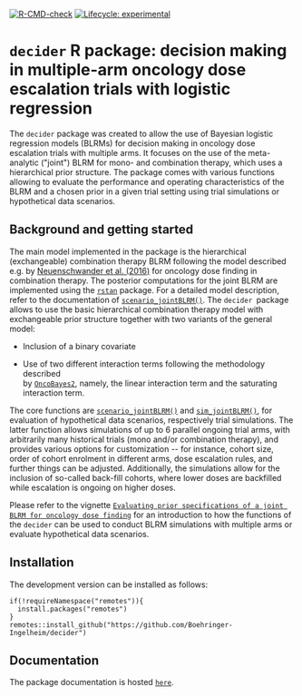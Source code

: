 <!-- badges: start -->
[![R-CMD-check](https://github.com/Boehringer-Ingelheim/decider/workflows/R-CMD-check/badge.svg)](https://github.com/Boehringer-Ingelheim/decider/actions)
[![Lifecycle: experimental](https://img.shields.io/badge/lifecycle-experimental-orange.svg)](https://lifecycle.r-lib.org/articles/stages.html#experimental)
<!-- badges: end -->

# `decider` R package: decision making in multiple-arm oncology dose escalation trials with logistic regression

The `decider` package was created to allow the use of Bayesian logistic 
regression models (BLRMs) for decision making in oncology dose escalation trials 
with multiple arms. It focuses on the use of the meta-analytic ("joint") BLRM 
for mono- and combination therapy, which uses a hierarchical prior structure. 
The package comes with various functions allowing to evaluate the performance 
and operating characteristics of the BLRM and a chosen prior in a given trial
setting using trial simulations or hypothetical data scenarios.

## Background and getting started

The main model implemented in the package is the hierarchical (exchangeable) 
combination therapy BLRM following the model described e.g. by 
[Neuenschwander et al. (2016)](https://doi.org/10.1080/19466315.2016.1174149)
for oncology dose finding in combination therapy. The posterior computations for
the joint BLRM are implemented using the [`rstan`](https://mc-stan.org/) 
package. For a detailed model description, refer to the documentation of 
[`scenario_jointBLRM()`](https://boehringer-ingelheim.github.io/decider/reference/scenario_jointBLRM.html). The `decider `package
allows to use the basic hierarchical combination therapy model with exchangeable 
prior structure together with two variants of the general model:

* Inclusion of a binary covariate

* Use of two different interaction terms following the methodology described  
by [`OncoBayes2`](https://CRAN.R-project.org/package=OncoBayes2), namely, 
the linear interaction term and the saturating interaction term.

The core functions are 
[`scenario_jointBLRM()`](https://boehringer-ingelheim.github.io/decider/reference/scenario_jointBLRM.html) and 
[`sim_jointBLRM()`](https://boehringer-ingelheim.github.io/decider/reference/sim_jointBLRM.html), for evaluation of 
hypothetical data scenarios, respectively trial simulations. The latter function
allows simulations of up to 6 parallel ongoing trial arms, with arbitrarily many
historical trials (mono and/or combination therapy), and provides various 
options for customization -- for instance, cohort size, order of cohort 
enrolment in different arms, dose escalation rules, and further things can be 
adjusted. Additionally, the simulations allow for the inclusion of so-called 
back-fill cohorts, where lower doses are backfilled while escalation is ongoing 
on higher doses.

Please refer to the vignette 
[`Evaluating prior specifications of a joint BLRM for oncology dose finding`](https://boehringer-ingelheim.github.io/decider/articles/intro_jointBLRM.html)
for an introduction to how the functions of the `decider` can be used to conduct
BLRM simulations with multiple arms or evaluate hypothetical data scenarios.

## Installation


The development version can be installed as follows:

```{r}
if(!requireNamespace("remotes")){
  install.packages("remotes")
}
remotes::install_github("https://github.com/Boehringer-Ingelheim/decider")
```

## Documentation

The package documentation is hosted [`here`](https://Boehringer-Ingelheim.github.io/decider/).
